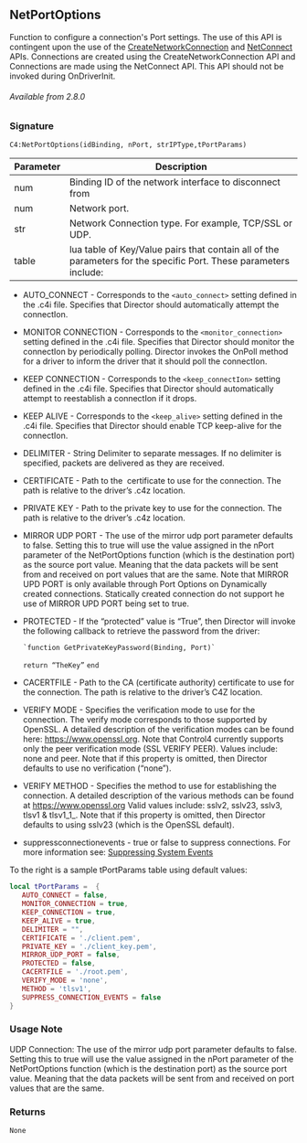 ## NetPortOptions

Function to configure a connection's Port settings.  The use of this API is contingent upon the use of the [CreateNetworkConnection][1] and [NetConnect][2] APIs. Connections are created using the CreateNetworkConnection API and Connections are made using the NetConnect API. This API should not be invoked during OnDriverInit.

###### Available from 2.8.0

### Signature

`C4:NetPortOptions(idBinding, nPort, strIPType,tPortParams)`


| Parameter | Description |
| --- | --- |
| num | Binding ID of the network interface to disconnect from |
| num | Network port. |
| str | Network Connection type. For example, TCP/SSL or UDP. |
| table | lua table of Key/Value pairs that contain all of the parameters for the specific Port. These parameters include: |

- AUTO_CONNECT - Corresponds to the `<auto_connect>` setting defined in the .c4i file. Specifies that Director should automatically attempt the connectIon.

- MONITOR CONNECTION - Corresponds to the `<monitor_connection>` setting defined in the .c4i file. Specifies that Director should monitor the connectIon by periodically polling. Director invokes the OnPoll method for a driver to inform the driver that it should poll the connectIon.

- KEEP CONNECTION - Corresponds to the `<keep_connectIon>` setting defined in the .c4i file. Specifies that Director should automatically attempt to reestablish a connectIon if it drops.

- KEEP ALIVE - Corresponds to the `<keep_alive>` setting defined in the .c4i file. Specifies that Director should enable TCP keep-alive for the connectIon.

- DELIMITER - String Delimiter to separate messages. If no delimiter is specified, packets are delivered as they are received.

- CERTIFICATE - Path to the  certificate to use for the connection. The path is relative to the driver’s .c4z location.

- PRIVATE KEY - Path to the private key to use for the connection. The path is relative to the driver’s .c4z location.

- MIRROR UDP PORT - The use of the mirror udp port parameter defaults to false. Setting this to true will use the value assigned in the nPort parameter of the  NetPortOptions function (which is the destination port) as the source port value. Meaning that the data packets will be sent from and received on port  values that are the same. Note that MIRROR UPD PORT is only available through Port Options on Dynamically created connections. Statically created connection do not support he use of MIRROR UPD PORT being set to true.

- PROTECTED - If the “protected” value is “True”, then Director will invoke the following callback to retrieve the password from the driver:

	  `function GetPrivateKeyPassword(Binding, Port)`
	 `return “TheKey”`
	  `end`

- CACERTFILE - Path to the CA (certificate authority) certificate to use for the connection. The path is relative to the driver’s C4Z location.

- VERIFY MODE - Specifies the verification mode to use for the connection. The verify mode corresponds to those supported by OpenSSL. A detailed description of the verification modes can be found here: https://www.openssl.org. Note that Control4 currently supports only the peer verification mode (SSL VERIFY PEER). Values include: none and peer. Note that if this property is omitted, then Director defaults to use no verification (“none”).

- VERIFY METHOD - Specifies the method to use for establishing the connection. A detailed description of the various methods can be found at https://www.openssl.org Valid values include: sslv2, sslv23, sslv3, tlsv1 &  tlsv1\_1\_. Note that if this property is omitted, then Director defaults to using sslv23 (which is the OpenSSL default).

- suppressconnectionevents - true or false to suppress connections. For more information see: [Suppressing System Events][3]

To the right is a sample tPortParams table using default values:

```lua
local tPortParams =  {
   AUTO_CONNECT = false,
   MONITOR_CONNECTION = true,
   KEEP_CONNECTION = true,
   KEEP_ALIVE = true,
   DELIMITER = "",
   CERTIFICATE = './client.pem',
   PRIVATE_KEY = './client_key.pem',
   MIRROR_UDP_PORT = false,
   PROTECTED = false,
   CACERTFILE = './root.pem',
   VERIFY_MODE = 'none',
   METHOD = 'tlsv1',
   SUPPRESS_CONNECTION_EVENTS = false
}
```


### Usage Note

UDP Connection: The use of the mirror udp port parameter defaults to false. Setting this to true will use the value assigned in the nPort parameter of the NetPortOptions function (which is the destination port) as the source port value. Meaning that the data packets will be sent from and received on port values that are the same.


### Returns

`None`

[1]:	https://snap-one.github.io/docs-driverworks-api/#createnetworkconnection
[2]:	https://snap-one.github.io/docs-driverworks-api/#createnetworkconnection
[3]:	https://snap-one.github.io/docs-driverworks-api/#suppressing-system-events